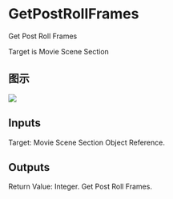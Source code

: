 # GetPostRollFrames

Get Post Roll Frames

Target is Movie Scene Section

## 图示

![]($-20221218-20523770.png)

## Inputs

Target: Movie Scene Section Object Reference.  

## Outputs

Return Value: Integer. Get Post Roll Frames.

